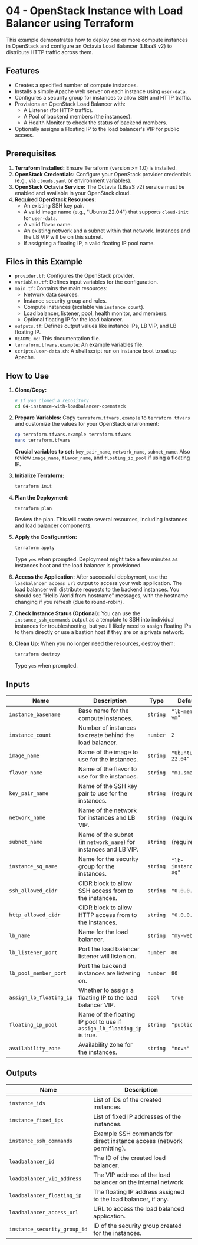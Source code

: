 # 04 - OpenStack Instance with Load Balancer using Terraform

This example demonstrates how to deploy one or more compute instances in OpenStack and configure an Octavia Load Balancer (LBaaS v2) to distribute HTTP traffic across them.

## Features

*   Creates a specified number of compute instances.
*   Installs a simple Apache web server on each instance using `user-data`.
*   Configures a security group for instances to allow SSH and HTTP traffic.
*   Provisions an OpenStack Load Balancer with:
    *   A Listener (for HTTP traffic).
    *   A Pool of backend members (the instances).
    *   A Health Monitor to check the status of backend members.
*   Optionally assigns a Floating IP to the load balancer's VIP for public access.

## Prerequisites

1.  **Terraform Installed:** Ensure Terraform (version >= 1.0) is installed.
2.  **OpenStack Credentials:** Configure your OpenStack provider credentials (e.g., via `clouds.yaml` or environment variables).
3.  **OpenStack Octavia Service:** The Octavia (LBaaS v2) service must be enabled and available in your OpenStack cloud.
4.  **Required OpenStack Resources:**
    *   An existing SSH key pair.
    *   A valid image name (e.g., "Ubuntu 22.04") that supports `cloud-init` for `user-data`.
    *   A valid flavor name.
    *   An existing network and a subnet within that network. Instances and the LB VIP will be on this subnet.
    *   If assigning a floating IP, a valid floating IP pool name.

## Files in this Example

*   `provider.tf`: Configures the OpenStack provider.
*   `variables.tf`: Defines input variables for the configuration.
*   `main.tf`: Contains the main resources:
    *   Network data sources.
    *   Instance security group and rules.
    *   Compute instances (scalable via `instance_count`).
    *   Load balancer, listener, pool, health monitor, and members.
    *   Optional floating IP for the load balancer.
*   `outputs.tf`: Defines output values like instance IPs, LB VIP, and LB floating IP.
*   `README.md`: This documentation file.
*   `terraform.tfvars.example`: An example variables file.
*   `scripts/user-data.sh`: A shell script run on instance boot to set up Apache.

## How to Use

1.  **Clone/Copy:**
    ```bash
    # If you cloned a repository
    cd 04-instance-with-loadbalancer-openstack
    ```

2.  **Prepare Variables:**
    Copy `terraform.tfvars.example` to `terraform.tfvars` and customize the values for your OpenStack environment:
    ```bash
    cp terraform.tfvars.example terraform.tfvars
    nano terraform.tfvars
    ```
    **Crucial variables to set:** `key_pair_name`, `network_name`, `subnet_name`.
    Also review `image_name`, `flavor_name`, and `floating_ip_pool` if using a floating IP.

3.  **Initialize Terraform:**
    ```bash
    terraform init
    ```

4.  **Plan the Deployment:**
    ```bash
    terraform plan
    ```
    Review the plan. This will create several resources, including instances and load balancer components.

5.  **Apply the Configuration:**
    ```bash
    terraform apply
    ```
    Type `yes` when prompted. Deployment might take a few minutes as instances boot and the load balancer is provisioned.

6.  **Access the Application:**
    After successful deployment, use the `loadbalancer_access_url` output to access your web application. The load balancer will distribute requests to the backend instances. You should see "Hello World from hostname" messages, with the hostname changing if you refresh (due to round-robin).

7.  **Check Instance Status (Optional):**
    You can use the `instance_ssh_commands` output as a template to SSH into individual instances for troubleshooting, but you'll likely need to assign floating IPs to them directly or use a bastion host if they are on a private network.

8.  **Clean Up:**
    When you no longer need the resources, destroy them:
    ```bash
    terraform destroy
    ```
    Type `yes` when prompted.

## Inputs

| Name                    | Description                                                                 | Type     | Default                    |
| ----------------------- | --------------------------------------------------------------------------- | -------- | -------------------------- |
| `instance_basename`     | Base name for the compute instances.                                        | `string` | `"lb-member-vm"`           |
| `instance_count`        | Number of instances to create behind the load balancer.                     | `number` | `2`                        |
| `image_name`            | Name of the image to use for the instances.                                 | `string` | `"Ubuntu 22.04"`           |
| `flavor_name`           | Name of the flavor to use for the instances.                                | `string` | `"m1.small"`               |
| `key_pair_name`         | Name of the SSH key pair to use for the instances.                          | `string` | (required)                 |
| `network_name`          | Name of the network for instances and LB VIP.                               | `string` | (required)                 |
| `subnet_name`           | Name of the subnet (in `network_name`) for instances and LB VIP.            | `string` | (required)                 |
| `instance_sg_name`      | Name for the security group for the instances.                              | `string` | `"lb-instance-sg"`         |
| `ssh_allowed_cidr`      | CIDR block to allow SSH access from to the instances.                       | `string` | `"0.0.0.0/0"`              |
| `http_allowed_cidr`     | CIDR block to allow HTTP access from to the instances.                      | `string` | `"0.0.0.0/0"`              |
| `lb_name`               | Name for the load balancer.                                                 | `string` | `"my-web-lb"`              |
| `lb_listener_port`      | Port the load balancer listener will listen on.                             | `number` | `80`                       |
| `lb_pool_member_port`   | Port the backend instances are listening on.                                | `number` | `80`                       |
| `assign_lb_floating_ip` | Whether to assign a floating IP to the load balancer VIP.                   | `bool`   | `true`                     |
| `floating_ip_pool`      | Name of the floating IP pool to use if `assign_lb_floating_ip` is true.     | `string` | `"public"`                 |
| `availability_zone`     | Availability zone for the instances.                                        | `string` | `"nova"`                   |

## Outputs

| Name                         | Description                                                                                             |
| ---------------------------- | ------------------------------------------------------------------------------------------------------- |
| `instance_ids`               | List of IDs of the created instances.                                                                   |
| `instance_fixed_ips`         | List of fixed IP addresses of the instances.                                                            |
| `instance_ssh_commands`      | Example SSH commands for direct instance access (network permitting).                                   |
| `loadbalancer_id`            | The ID of the created load balancer.                                                                    |
| `loadbalancer_vip_address`   | The VIP address of the load balancer on the internal network.                                           |
| `loadbalancer_floating_ip`   | The floating IP address assigned to the load balancer, if any.                                          |
| `loadbalancer_access_url`    | URL to access the load balanced application.                                                            |
| `instance_security_group_id` | ID of the security group created for the instances.                                                     |